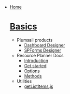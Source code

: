 * [Home](/)
    # [Basics](basics.md)
    * Plumsail products
        * [Dashboard Designer](plumsail/dashboard-designer.md)
        * [SPForms Designer](plumsail/spforms-designer.md)
    * Resource Planner Docs
        * [Introduction](resource-planner/doc/introduction.md)
        * [Get started](resource-planner/doc/get-started.md)
        * [Options](resource-planner/doc/options.md)
        * [Methods](resource-planner/doc/methods.md)
    * Utilities
        * [getListItems.js](utilities/get-list-items.md)
    <!-- * [3.5 stuff](35-stuff.md) -->